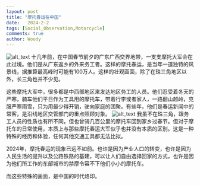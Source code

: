 ```yaml
---
layout: post
title: "摩托春运在中国"
date:   2024-2-2
tags: [Social_Observation,Motorcycle]
comments: true
author: Woody
---
```


![alt_text](https://howdywoody.github.io/images/motorush1.png)
十几年前，在中国春节前夕的广东广西交界地带，一支支摩托大军会在此过境。他们是从广东返乡的外来务工者。这样的摩托春运，是当年一道独特的风景线，据推算最高峰时可能有100万人。这样的壮观画面，除了在珠三角地区以外，长三角也并不少见。

这些摩托大军中，很多都是中西部地区来发达地区务工的人员。他们忍受着冬天的严寒，骑车他们平日作为工具用的摩托车，带着行李或者家人，一路翻山越岭，克服严寒雨雪，只为用最少得开销，驶向家庭的团聚。有些年，他们是春运新闻中的常客，是沿线地区交管部门的重点照顾对象。
![alt_text](https://howdywoody.github.io/images/motorush2.png)
我虽不在珠三角，跟务工人员的性质也有所不同，但也曾骑几百公里的摩托车回到家乡过春节。但对于摩托车的日常使用，本质上与那些摩托春运大军似乎也并没有本质的区别。这是一种特殊的经历和体验，任何其他交通工具都无法比拟。

2024年，摩托春运的现象已远不如前。也许是因为产业人口的转变，也许是因为人民生活的提升以及公路铁路的基建，可以让人们自由选择回家的方式，也许是因为他们所工作的东部城市的禁摩令容不下他们小小的摩托车。

而这些特殊的画面，是中国的时代烙印。
